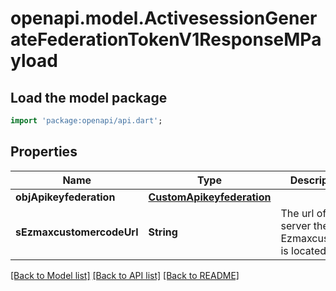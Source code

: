 # openapi.model.ActivesessionGenerateFederationTokenV1ResponseMPayload

## Load the model package
```dart
import 'package:openapi/api.dart';
```

## Properties
Name | Type | Description | Notes
------------ | ------------- | ------------- | -------------
**objApikeyfederation** | [**CustomApikeyfederation**](CustomApikeyfederation.md) |  | 
**sEzmaxcustomercodeUrl** | **String** | The url of the server the Ezmaxcustomer is located | 

[[Back to Model list]](../README.md#documentation-for-models) [[Back to API list]](../README.md#documentation-for-api-endpoints) [[Back to README]](../README.md)


